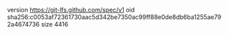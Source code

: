 version https://git-lfs.github.com/spec/v1
oid sha256:c0053af72361730aac5d342be7350ac99ff88e0de8db6ba1255ae792a4674736
size 4416
